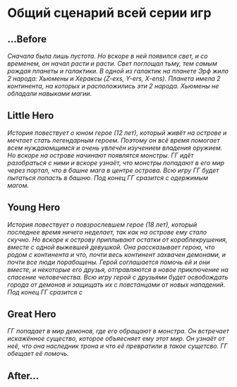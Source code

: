 # Общий сценарий всей серии игр
## ...Before
_Сначала была лишь пустота. Но вскоре в ней появился свет, и со временем, он начал расти и расти. Свет поглощал тьму, тем самым рождая планеты и галактики. В одной из галактик на планете Эрф жило 2 народа: Хьюмены и Хераксы (Z-exs, Y-ers, X-ens). Планета имела 2 континента, на которых и расположились эти 2 народа. Хьюмены не обладали навыками магии._
## Little Hero
_История повествует о юном герое (12 лет), который живёт на острове и мечтает стать легендарным героем. Поэтому он всё время помогает всем нуждаюмщимся и очень увлечён изучением владения оружием. Но вскоре на острове начинают появлятся монстры. ГГ идёт разобраться с ними и вскоре узнаёт, что монстры попадают в его мир через портал, что в башне мага в центре острова. Всю игру ГГ будет пытаться попасть в башню. Под конец ГГ сразится с одержимым магом._
## Young Hero
_История повествует о повзрослевшем герое (18 лет), который последнее время ничего неделает, так как на острове ему стало скучно. Но вскоре к острову приплывают остатки от кораблекрушения, вместе с одной выжевшей девушкой. Она рассказывает герою, что родом с континента и что, почти весь континент захвачен демонами, и почти все люди порабощены. Герой соглашается помочь ей и они вместе, и некоторые его друзья, отправляются в новое приключение на спасение человечества. Всю игру герой с друзьями будет освобождать города от демонов и защищать их с повстанцами от новых нападений. Под конец ГГ сразится с_
## Great Hero
_ГГ попадает в мир демонов, где его обращают в монстра. Он встречает искажённое существо, которое объяесняет ему этот мир. Он узнаёт от неё, что она наследник трона и что её превратили в такое сущетсво. ГГ обещает её помочь._

## After...